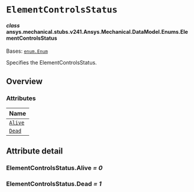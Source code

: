 # `ElementControlsStatus`



#### *class* ansys.mechanical.stubs.v241.Ansys.Mechanical.DataModel.Enums.ElementControlsStatus

Bases: [`enum.Enum`](https://docs.python.org/3/library/enum.html#enum.Enum)

Specifies the ElementControlsStatus.

<!-- !! processed by numpydoc !! -->

<a id="overview"></a>

## Overview

### Attributes

| Name |
| ------------------------------------------------------------------------------------------------------------------------ |
| [`Alive`](../../../../../v242/Ansys/Mechanical/DataModel/Enums/ElementControlsStatus.md#ElementControlsStatus.Alive) |
| [`Dead`](../../../../../v242/Ansys/Mechanical/DataModel/Enums/ElementControlsStatus.md#ElementControlsStatus.Dead) |

<a id="attribute-detail"></a>

## Attribute detail

<a id="ElementControlsStatus.Alive"></a>

### ElementControlsStatus.Alive *= 0*

<a id="ElementControlsStatus.Dead"></a>

### ElementControlsStatus.Dead *= 1*


